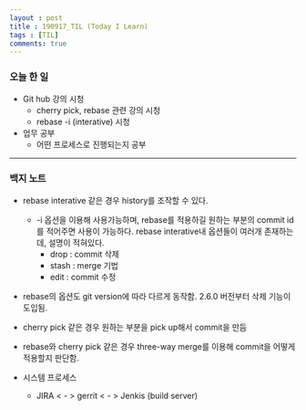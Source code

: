 ```yaml
---
layout : post
title : 190917_TIL (Today I Learn)
tags : [TIL]
comments: true
---
```

### 오늘 한 일
- Git hub 강의 시청 
  - cherry pick, rebase 관련 강의 시청
  - rebase -i (interative) 시청
- 업무 공부
  - 어떤 프로세스로 진행되는지 공부 

---
### 백지 노트
- rebase interative 같은 경우 history를 조작할 수 있다. 
  - -i 옵션을 이용해 사용가능하며, rebase를 적용하길 원하는 부분의 commit id를 적어주면 사용이 가능하다. rebase interative내 옵션들이 여러개 존재하는데, 설명이 적혀있다.
    - drop  : commit 삭제
    - stash : merge 기법 
    - edit  : commit 수정 

- rebase의 옵션도 git version에 따라 다르게 동작함. 2.6.0 버전부터 삭제 기능이 도입됨. 

- cherry pick 같은 경우 원하는 부분을 pick up해서 commit을 만듬 

- rebase와 cherry pick 같은 경우 three-way merge를 이용해 commit을 어떻게 적용할지 판단함.

- 시스템 프로세스
  - JIRA < - > gerrit < - > Jenkis (build server)
